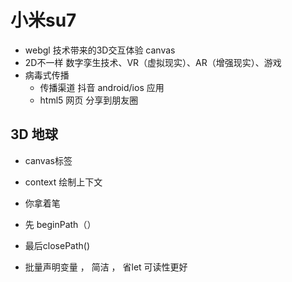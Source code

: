 # 小米su7
  - webgl 技术带来的3D交互体验 canvas
  - 2D不一样 数字孪生技术、VR（虚拟现实）、AR（增强现实）、游戏
  - 病毒式传播
    - 传播渠道 抖音 android/ios 应用
    - html5 网页 分享到朋友圈

## 3D 地球
- canvas标签
- context 绘制上下文
- 你拿着笔
- 先 beginPath（） 

- 最后closePath()

- 批量声明变量 ， 简洁 ， 省let 可读性更好